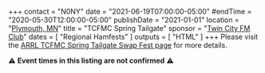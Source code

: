 +++
contact = "N0NY"
date = "2021-06-19T07:00:00-05:00"
#endTime =  "2020-05-30T12:00:00-05:00"
publishDate = "2021-01-01"
location = "[Plymouth, MN](https://www.google.com/maps/place/West+Medicine+Lake+Community+Club/@44.9977916,-93.4325584,17z/)"
title = "TCFMC Spring Tailgate"
sponsor = "[Twin City FM Club](http://tcfmc.org)"
dates = [ "Regional Hamfests" ]
outputs = [ "HTML" ]
+++
Please visit the 
[ARRL TCFMC Spring Tailgate Swap Fest page](http://www.arrl.org/hamfests/spring-tailgate-4)
for more details.

:warning: **Event times in this listing are not confirmed** :warning:
